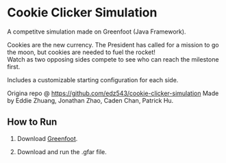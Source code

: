 # Cookie Clicker Simulation
A competitve simulation made on Greenfoot (Java Framework).

Cookies are the new currency. The President has called for a mission to go the moon, but cookies are needed to fuel the rocket!  
Watch as two opposing sides compete to see who can reach the milestone first.

Includes a customizable starting configuration for each side. 

Origina repo @ https://github.com/edz543/cookie-clicker-simulation
Made by Eddie Zhuang, Jonathan Zhao, Caden Chan, Patrick Hu.

## How to Run
1. Download [Greenfoot](https://www.greenfoot.org/download).

2. Download and run the .gfar file.
